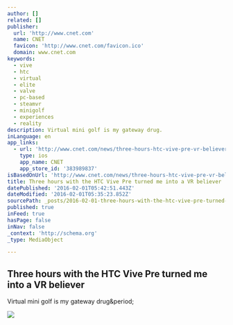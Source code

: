 ```yaml
---
author: []
related: []
publisher:
  url: 'http://www.cnet.com'
  name: CNET
  favicon: 'http://www.cnet.com/favicon.ico'
  domain: www.cnet.com
keywords:
  - vive
  - htc
  - virtual
  - elite
  - valve
  - pc-based
  - steamvr
  - minigolf
  - experiences
  - reality
description: Virtual mini golf is my gateway drug.
inLanguage: en
app_links:
  - url: 'http://www.cnet.com/news/three-hours-htc-vive-pre-vr-believer/?search=toapp'
    type: ios
    app_name: CNET
    app_store_id: '383989837'
isBasedOnUrl: 'http://www.cnet.com/news/three-hours-htc-vive-pre-vr-believer/'
title: Three hours with the HTC Vive Pre turned me into a VR believer
datePublished: '2016-02-01T05:42:51.443Z'
dateModified: '2016-02-01T05:35:23.852Z'
sourcePath: _posts/2016-02-01-three-hours-with-the-htc-vive-pre-turned-me-into-a-vr-believ.md
published: true
inFeed: true
hasPage: false
inNav: false
_context: 'http://schema.org'
_type: MediaObject

---
```

<article style=""><h1>Three hours with the HTC Vive Pre turned me into a VR believer</h1><p>Virtual mini golf is my gateway drug&amp;period;</p><img src="http://cnet2.cbsistatic.com/hub/i/r/2016/01/29/e5f149ba-c380-4351-9347-3a4c89bad16d/thumbnail/670x503/4ab6f74841553bb992717cb6021ef93a/steamvr-developer-showcase-06234.jpg" /></article>